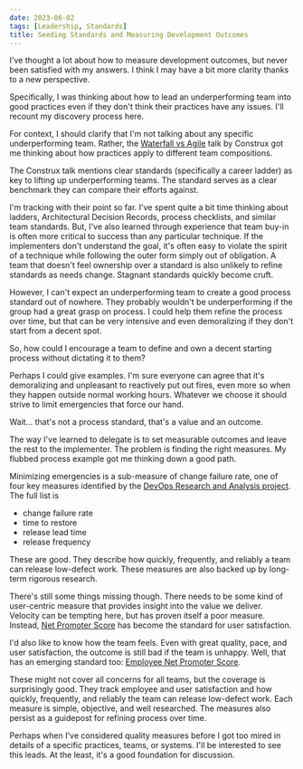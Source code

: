 ```yaml
---
date: 2023-06-02
tags: [Leadership, Standards]
title: Seeding Standards and Measuring Development Outcomes
---
```


I've thought a lot about how to measure development outcomes, but never been satisfied with my answers. 
I think I may have a bit more clarity thanks to a new perspective.
<!--more-->

Specifically, I was thinking about how to lead an underperforming team into good practices even if they don't think their practices have any issues. I'll recount my discovery process here.

For context, I should clarify that I'm not talking about any specific underperforming team. Rather, the [Waterfall vs Agile](https://www.youtube.com/watch?v=sGlydy4dovk&ab_channel=ConstruxSoftware) talk by Construx got me thinking about how practices apply to different team compositions. 

The Construx talk mentions clear standards (specifically a career ladder) as key to lifting up underperforming teams. The standard serves as a clear benchmark they can compare their efforts against.

I'm tracking with their point so far. I've spent quite a bit time thinking about ladders, Architectural Decision Records, process checklists, and similar team standards. But, I've also learned through experience that team buy-in is often more critical to success than any particular technique. If the implementers don't understand the goal, it's often easy to violate the spirit of a technique while following the outer form simply out of obligation. A team that doesn't feel ownership over a standard is also unlikely to refine standards as needs change. Stagnant standards quickly become cruft.

However, I can't expect an underperforming team to create a good process standard out of nowhere. They probably wouldn't be underperforming if the group had a great grasp on process. I could help them refine the process over time, but that can be very intensive and even demoralizing if they don't start from a decent spot.

So, how could I encourage a team to define and own a decent starting process without dictating it to them?

Perhaps I could give examples. I'm sure everyone can agree that it's demoralizing and unpleasant to reactively put out fires, even more so when they happen outside normal working hours. Whatever we choose it should strive to limit emergencies that force our hand.

Wait... that's not a process standard, that's a value and an outcome.

The way I've learned to delegate is to set measurable outcomes and leave the rest to the implementer. The problem is finding the right measures. My flubbed process example got me thinking down a good path.

Minimizing emergencies is a sub-measure of change failure rate, one of four key measures identified by the [DevOps Research and Analysis project](https://dora.dev/quickcheck/). The full list is
- change failure rate 
- time to restore
- release lead time
- release frequency 

These are good. They describe how quickly, frequently, and reliably a team can release low-defect work. These measures are also backed up by long-term rigorous research.

There's still some things missing though. There needs to be some kind of user-centric measure that provides insight into the value we deliver. Velocity can be tempting here, but has proven itself a poor measure. Instead, [Net Promoter Score](https://en.wikipedia.org/wiki/Net_promoter_score) has become the standard for user satisfaction.

I'd also like to know how the team feels. Even with great quality, pace, and user satisfaction, the outcome is still bad if the team is unhappy. Well, that has an emerging standard too: [Employee Net Promoter Score](https://lattice.com/engagement/enps).


These might not cover all concerns for all teams, but the coverage is surprisingly good. They track employee and user satisfaction and how quickly, frequently, and reliably the team can release low-defect work. Each measure is simple, objective, and well researched. 
The measures also persist as a guidepost for refining process over time.

Perhaps when I've considered quality measures before I got too mired in details of a specific practices, teams, or systems. I'll be interested to see this leads. At the least, it's a good foundation for discussion.


